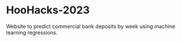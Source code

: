 # HooHacks-2023
Website to predict commercial bank deposits by week using machine learning regressions.
